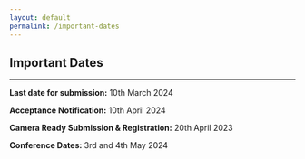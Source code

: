 ```yaml
---
layout: default
permalink: /important-dates
---
```

## Important Dates
---

**Last date for submission:**  10th March  2024

**Acceptance Notification:** 10th April  2024

**Camera Ready Submission & Registration:**  20th April 2023

**Conference Dates:**  3rd and 4th May 2024

